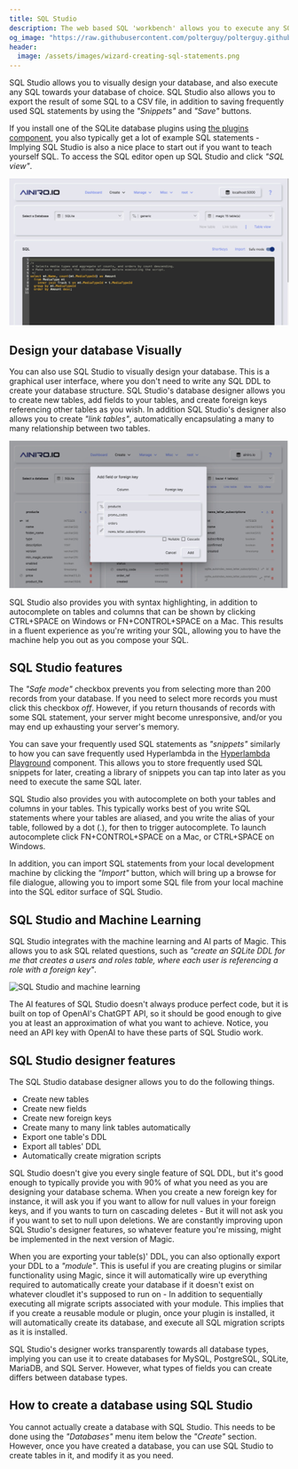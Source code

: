 ```yaml
---
title: SQL Studio
description: The web based SQL 'workbench' allows you to execute any SQL, see the result immediately, in addition to storing your frequently used SQL snippets for later.
og_image: "https://raw.githubusercontent.com/polterguy/polterguy.github.io/master/images/sql-editor.jpg"
header:
  image: /assets/images/wizard-creating-sql-statements.png
---
```


SQL Studio allows you to visually design your database, and also execute any SQL towards your database of choice.
SQL Studio also allows you to export the result of some SQL to a CSV file, in addition to saving frequently used
SQL statements by using the _"Snippets"_ and _"Save"_ buttons.

If you install one of the SQLite database
plugins using [the plugins component](/dashboard/plugins/), you also typically get a lot
of example SQL statements - Implying SQL Studio is also a nice place to start out if you
want to teach yourself SQL. To access the SQL editor open up SQL Studio and click _"SQL view"_.

![SQL Studio SQL view](https://raw.githubusercontent.com/polterguy/polterguy.github.io/master/images/sql-editor.jpg)

## Design your database Visually

You can also use SQL Studio to visually design your database. This is a graphical user interface, where
you don't need to write any SQL DDL to create your database structure. SQL Studio's database designer
allows you to create new tables, add fields to your tables, and create foreign keys referencing other tables
as you wish. In addition SQL Studio's designer also allows you to create _"link tables"_, automatically
encapsulating a many to many relationship between two tables.

![SQL Studio design view](https://raw.githubusercontent.com/polterguy/polterguy.github.io/master/images/sql-designer.jpg)

SQL Studio also provides you with syntax highlighting, in addition to autocomplete on
tables and columns that can be shown by clicking CTRL+SPACE on Windows or FN+CONTROL+SPACE on a Mac.
This results in a fluent experience as you're writing your SQL, allowing you to have the machine help
you out as you compose your SQL.

## SQL Studio features

The _"Safe mode"_ checkbox prevents you from selecting more than 200 records from your database.
If you need to select more records you must click this checkbox _off_. However, if you return thousands of records
with some SQL statement, your server might become unresponsive, and/or you may end up exhausting your
server's memory.

You can save your frequently used SQL statements as _"snippets"_ similarly to how you can save frequently
used Hyperlambda in the [Hyperlambda Playground](/dashboard/hyperlambda-playground/) component.
This allows you to store frequently used SQL snippets for later, creating a library of snippets you
can tap into later as you need to execute the same SQL later.

SQL Studio also provides you with autocomplete on both your tables and columns in your tables. This typically
works best of you write SQL statements where your tables are aliased, and you write the alias of your table,
followed by a dot (.), for then to trigger autocomplete. To launch autocomplete click FN+CONTROL+SPACE
on a Mac, or CTRL+SPACE on Windows.

In addition, you can import SQL statements from your local development machine by clicking the _"Import"_
button, which will bring up a browse for file dialogue, allowing you to import some SQL file from your local
machine into the SQL editor surface of SQL Studio.

## SQL Studio and Machine Learning

SQL Studio integrates with the machine learning and AI parts of Magic. This allows you to ask SQL related
questions, such as _"create an SQLite DDL for me that creates a users and roles table, where each user is
referencing a role with a foreign key"_.

![SQL Studio and machine learning](https://raw.githubusercontent.com/polterguy/polterguy.github.io/master/images/sql-studio-ai.jpg)

The AI features of SQL Studio doesn't always produce perfect code, but it is built
on top of OpenAI's ChatGPT API, so it should be good enough to give you at least an approximation
of what you want to achieve. Notice, you need an API key with OpenAI to have these parts of SQL Studio work.

## SQL Studio designer features

The SQL Studio database designer allows you to do the following things.

* Create new tables
* Create new fields
* Create new foreign keys
* Create many to many link tables automatically
* Export one table's DDL
* Export all tables' DDL
* Automatically create migration scripts

SQL Studio doesn't give you every single feature of SQL DDL, but it's good enough to typically provide you
with 90% of what you need as you are designing your database schema. When you create a new foreign key for instance,
it will ask you if you want to allow for null values in your foreign keys, and if you wants to turn on cascading
deletes - But it will not ask you if you want to set to null upon deletions. We are constantly improving
upon SQL Studio's designer features, so whatever feature you're missing, might be implemented in the next version
of Magic.

When you are exporting your table(s)' DDL, you can also optionally export your DDL to a _"module"_. This is
useful if you are creating plugins or similar functionality using Magic, since it will automatically wire
up everything required to automatically create your database if it doesn't exist on whatever cloudlet it's
supposed to run on - In addition to sequentially executing all migrate scripts associated with your module.
This implies that if you create a reusable module or plugin, once your plugin is installed, it will automatically
create its database, and execute all SQL migration scripts as it is installed.

SQL Studio's designer works transparently towards all database types, implying you can use it to create
databases for MySQL, PostgreSQL, SQLite, MariaDB, and SQL Server. However, what types of fields you can create
differs between database types.

## How to create a database using SQL Studio

You cannot actually create a database with SQL Studio. This needs to be done using the _"Databases"_ menu
item below the _"Create"_ section. However, once you have created a database, you can use SQL Studio to
create tables in it, and modify it as you need.
